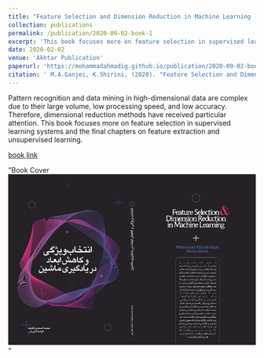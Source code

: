 ```yaml
---
title: "Feature Selection and Dimension Reduction in Machine Learning (Book)"
collection: publications
permalink: /publication/2020-09-02-book-1
excerpt: 'This book focuses more on feature selection in supervised learning systems and the final chapters on feature extraction and unsupervised learning.'
date: 2020-02-02
venue: 'Akhtar Publication'
paperurl: 'https://mohammadahmadig.github.io/publication/2020-09-02-book-1'
citation: ' M.A.Ganjei, K.Shirini, (2020). "Feature Selection and Dimension Reduction in Machine Learning." <i>Akhtar Publication</i>.'
---
```

Pattern recognition and data mining in high-dimensional data are complex due to their large volume, low processing speed, and low accuracy. Therefore, dimensional reduction methods have received particular attention.
This book focuses more on feature selection in supervised learning systems and the final chapters on feature extraction and unsupervised learning.

[book link](https://mohammadahmadig.github.io/publication/2020-09-02-book-1)

"Book Cover<br/><img src='/images/book-image.JPG'>"
